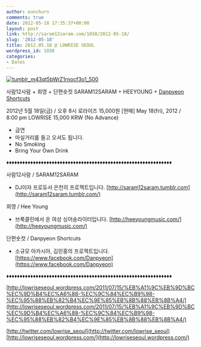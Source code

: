 ```yaml
---
author: eunchurn
comments: true
date: 2012-05-18 17:35:37+00:00
layout: post
link: http://saram12saram.com/1038/2012-05-18/
slug: '2012-05-18'
title: 2012.05.18 @ LOWRISE SEOUL
wordpress_id: 1038
categories:
- Dates
---
```


[![tumblr_m43qt5bWrZ1rnocf3o1_500](http://saram12saram.com/wp-content/uploads/2013/11/tumblr_m43qt5bWrZ1rnocf3o1_500.jpg)](http://saram12saram.com/wp-content/uploads/2013/11/tumblr_m43qt5bWrZ1rnocf3o1_500.jpg)





사람12사람 + 희영 + 단편숏컷
SARAM12SARAM + HEEYOUNG + [Danpyeon Shortcuts](https://www.facebook.com/Danpyeon)

2012년 5월 18일(금) / 오후 8시
로라이즈
15,000원 [현매]
May 18(fri), 2012 / 8:00 pm
LOWRISE
15,000 KRW (No Advance)

* 금연
* 마실거리를 들고 오셔도 됩니다.
* No Smoking
* Bring Your Own Drink

♦♦♦♦♦♦♦♦♦♦♦♦♦♦♦♦♦♦♦♦♦♦♦♦♦♦♦♦♦♦♦♦♦♦♦♦♦♦♦♦♦♦♦♦♦♦♦♦♦♦♦♦♦♦♦♦♦♦♦♦♦♦

사람12사람 / SARAM12SARAM
* DJ이자 프로듀서 은천의 프로젝트입니다.
[http://saram12saram.tumblr.com](http://saram12saram.tumblr.com/)

희영 / Hee Young
* 브룩클린에서 온 여성 싱어송라이터입니다.
[http://heeyoungmusic.com/](http://heeyoungmusic.com/)

단편숏컷 / Danpyeon Shortcuts
* 소규모 아카시아, 김민홍의 프로젝트입니다.
[https://www.facebook.com/Danpyeon](https://www.facebook.com/Danpyeon)

♦♦♦♦♦♦♦♦♦♦♦♦♦♦♦♦♦♦♦♦♦♦♦♦♦♦♦♦♦♦♦♦♦♦♦♦♦♦♦♦♦♦♦♦♦♦♦♦♦♦♦♦♦♦♦♦♦♦♦♦♦♦

[http://lowriseseoul.wordpress.com/2011/07/15/%EB%A1%9C%EB%9D%BC%EC%9D%B4%EC%A6%88-%EC%9C%84%EC%B9%98-%EC%95%88%EB%82%B4%EC%9E%85%EB%8B%88%EB%8B%A4/](http://lowriseseoul.wordpress.com/2011/07/15/%EB%A1%9C%EB%9D%BC%EC%9D%B4%EC%A6%88-%EC%9C%84%EC%B9%98-%EC%95%88%EB%82%B4%EC%9E%85%EB%8B%88%EB%8B%A4/)

[http://twitter.com/lowrise_seoul](http://twitter.com/lowrise_seoul)
[http://lowriseseoul.wordpress.com/](http://lowriseseoul.wordpress.com/)
